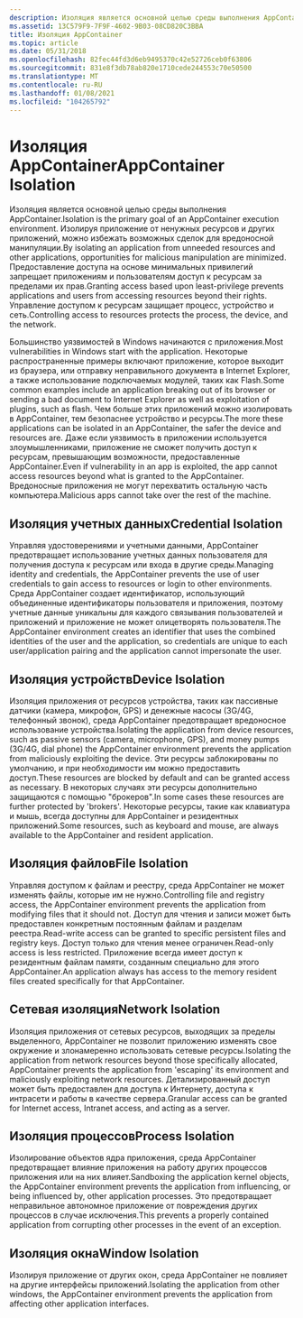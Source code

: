```yaml
---
description: Изоляция является основной целью среды выполнения AppContainer.
ms.assetid: 13C579F9-7F9F-4602-9B03-08CD820C3BBA
title: Изоляция AppContainer
ms.topic: article
ms.date: 05/31/2018
ms.openlocfilehash: 82fec44fd3d6eb9495370c42e52726ceb0f63806
ms.sourcegitcommit: 831e8f3db78ab820e1710cede244553c70e50500
ms.translationtype: MT
ms.contentlocale: ru-RU
ms.lasthandoff: 01/08/2021
ms.locfileid: "104265792"
---
```

# <a name="appcontainer-isolation"></a><span data-ttu-id="9b61b-103">Изоляция AppContainer</span><span class="sxs-lookup"><span data-stu-id="9b61b-103">AppContainer Isolation</span></span>

<span data-ttu-id="9b61b-104">Изоляция является основной целью среды выполнения AppContainer.</span><span class="sxs-lookup"><span data-stu-id="9b61b-104">Isolation is the primary goal of an AppContainer execution environment.</span></span> <span data-ttu-id="9b61b-105">Изолируя приложение от ненужных ресурсов и других приложений, можно избежать возможных сделок для вредоносной манипуляции.</span><span class="sxs-lookup"><span data-stu-id="9b61b-105">By isolating an application from unneeded resources and other applications, opportunities for malicious manipulation are minimized.</span></span> <span data-ttu-id="9b61b-106">Предоставление доступа на основе минимальных привилегий запрещает приложениям и пользователям доступ к ресурсам за пределами их прав.</span><span class="sxs-lookup"><span data-stu-id="9b61b-106">Granting access based upon least-privilege prevents applications and users from accessing resources beyond their rights.</span></span> <span data-ttu-id="9b61b-107">Управление доступом к ресурсам защищает процесс, устройство и сеть.</span><span class="sxs-lookup"><span data-stu-id="9b61b-107">Controlling access to resources protects the process, the device, and the network.</span></span>

<span data-ttu-id="9b61b-108">Большинство уязвимостей в Windows начинаются с приложения.</span><span class="sxs-lookup"><span data-stu-id="9b61b-108">Most vulnerabilities in Windows start with the application.</span></span> <span data-ttu-id="9b61b-109">Некоторые распространенные примеры включают приложение, которое выходит из браузера, или отправку неправильного документа в Internet Explorer, а также использование подключаемых модулей, таких как Flash.</span><span class="sxs-lookup"><span data-stu-id="9b61b-109">Some common examples include an application breaking out of its browser or sending a bad document to Internet Explorer as well as exploitation of plugins, such as flash.</span></span> <span data-ttu-id="9b61b-110">Чем больше этих приложений можно изолировать в AppContainer, тем безопаснее устройство и ресурсы.</span><span class="sxs-lookup"><span data-stu-id="9b61b-110">The more these applications can be isolated in an AppContainer, the safer the device and resources are.</span></span> <span data-ttu-id="9b61b-111">Даже если уязвимость в приложении используется злоумышленниками, приложение не сможет получить доступ к ресурсам, превышающим возможности, предоставленные AppContainer.</span><span class="sxs-lookup"><span data-stu-id="9b61b-111">Even if vulnerability in an app is exploited, the app cannot access resources beyond what is granted to the AppContainer.</span></span> <span data-ttu-id="9b61b-112">Вредоносные приложения не могут перехватить остальную часть компьютера.</span><span class="sxs-lookup"><span data-stu-id="9b61b-112">Malicious apps cannot take over the rest of the machine.</span></span>

## <a name="credential-isolation"></a><span data-ttu-id="9b61b-113">Изоляция учетных данных</span><span class="sxs-lookup"><span data-stu-id="9b61b-113">Credential Isolation</span></span>

<span data-ttu-id="9b61b-114">Управляя удостоверениями и учетными данными, AppContainer предотвращает использование учетных данных пользователя для получения доступа к ресурсам или входа в другие среды.</span><span class="sxs-lookup"><span data-stu-id="9b61b-114">Managing identity and credentials, the AppContainer prevents the use of user credentials to gain access to resources or login to other environments.</span></span> <span data-ttu-id="9b61b-115">Среда AppContainer создает идентификатор, использующий объединенные идентификаторы пользователя и приложения, поэтому учетные данные уникальны для каждого связывания пользователей и приложений и приложение не может олицетворять пользователя.</span><span class="sxs-lookup"><span data-stu-id="9b61b-115">The AppContainer environment creates an identifier that uses the combined identities of the user and the application, so credentials are unique to each user/application pairing and the application cannot impersonate the user.</span></span>

## <a name="device-isolation"></a><span data-ttu-id="9b61b-116">Изоляция устройств</span><span class="sxs-lookup"><span data-stu-id="9b61b-116">Device Isolation</span></span>

<span data-ttu-id="9b61b-117">Изоляция приложения от ресурсов устройства, таких как пассивные датчики (камера, микрофон, GPS) и денежные насосы (3G/4G, телефонный звонок), среда AppContainer предотвращает вредоносное использование устройства.</span><span class="sxs-lookup"><span data-stu-id="9b61b-117">Isolating the application from device resources, such as passive sensors (camera, microphone, GPS), and money pumps (3G/4G, dial phone) the AppContainer environment prevents the application from maliciously exploiting the device.</span></span> <span data-ttu-id="9b61b-118">Эти ресурсы заблокированы по умолчанию, и при необходимости им можно предоставить доступ.</span><span class="sxs-lookup"><span data-stu-id="9b61b-118">These resources are blocked by default and can be granted access as necessary.</span></span> <span data-ttu-id="9b61b-119">В некоторых случаях эти ресурсы дополнительно защищаются с помощью "брокеров".</span><span class="sxs-lookup"><span data-stu-id="9b61b-119">In some cases these resources are further protected by 'brokers'.</span></span> <span data-ttu-id="9b61b-120">Некоторые ресурсы, такие как клавиатура и мышь, всегда доступны для AppContainer и резидентных приложений.</span><span class="sxs-lookup"><span data-stu-id="9b61b-120">Some resources, such as keyboard and mouse, are always available to the AppContainer and resident application.</span></span>

## <a name="file-isolation"></a><span data-ttu-id="9b61b-121">Изоляция файлов</span><span class="sxs-lookup"><span data-stu-id="9b61b-121">File Isolation</span></span>

<span data-ttu-id="9b61b-122">Управляя доступом к файлам и реестру, среда AppContainer не может изменять файлы, которые им не нужно.</span><span class="sxs-lookup"><span data-stu-id="9b61b-122">Controlling file and registry access, the AppContainer environment prevents the application from modifying files that it should not.</span></span> <span data-ttu-id="9b61b-123">Доступ для чтения и записи может быть предоставлен конкретным постоянным файлам и разделам реестра.</span><span class="sxs-lookup"><span data-stu-id="9b61b-123">Read-write access can be granted to specific persistent files and registry keys.</span></span> <span data-ttu-id="9b61b-124">Доступ только для чтения менее ограничен.</span><span class="sxs-lookup"><span data-stu-id="9b61b-124">Read-only access is less restricted.</span></span> <span data-ttu-id="9b61b-125">Приложение всегда имеет доступ к резидентным файлам памяти, созданным специально для этого AppContainer.</span><span class="sxs-lookup"><span data-stu-id="9b61b-125">An application always has access to the memory resident files created specifically for that AppContainer.</span></span>

## <a name="network-isolation"></a><span data-ttu-id="9b61b-126">Сетевая изоляция</span><span class="sxs-lookup"><span data-stu-id="9b61b-126">Network Isolation</span></span>

<span data-ttu-id="9b61b-127">Изоляция приложения от сетевых ресурсов, выходящих за пределы выделенного, AppContainer не позволит приложению изменять свое окружение и злонамеренно использовать сетевые ресурсы.</span><span class="sxs-lookup"><span data-stu-id="9b61b-127">Isolating the application from network resources beyond those specifically allocated, AppContainer prevents the application from 'escaping' its environment and maliciously exploiting network resources.</span></span> <span data-ttu-id="9b61b-128">Детализированный доступ может быть предоставлен для доступа к Интернету, доступа к интрасети и работы в качестве сервера.</span><span class="sxs-lookup"><span data-stu-id="9b61b-128">Granular access can be granted for Internet access, Intranet access, and acting as a server.</span></span>

## <a name="process-isolation"></a><span data-ttu-id="9b61b-129">Изоляция процессов</span><span class="sxs-lookup"><span data-stu-id="9b61b-129">Process Isolation</span></span>

<span data-ttu-id="9b61b-130">Изолирование объектов ядра приложения, среда AppContainer предотвращает влияние приложения на работу других процессов приложения или на них влияет.</span><span class="sxs-lookup"><span data-stu-id="9b61b-130">Sandboxing the application kernel objects, the AppContainer environment prevents the application from influencing, or being influenced by, other application processes.</span></span> <span data-ttu-id="9b61b-131">Это предотвращает неправильное автономное приложение от повреждения других процессов в случае исключения.</span><span class="sxs-lookup"><span data-stu-id="9b61b-131">This prevents a properly contained application from corrupting other processes in the event of an exception.</span></span>

## <a name="window-isolation"></a><span data-ttu-id="9b61b-132">Изоляция окна</span><span class="sxs-lookup"><span data-stu-id="9b61b-132">Window Isolation</span></span>

<span data-ttu-id="9b61b-133">Изолируя приложение от других окон, среда AppContainer не повлияет на другие интерфейсы приложений.</span><span class="sxs-lookup"><span data-stu-id="9b61b-133">Isolating the application from other windows, the AppContainer environment prevents the application from affecting other application interfaces.</span></span>

 

 



